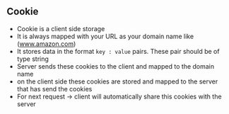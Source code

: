 ## Cookie
* Cookie is a client side storage
* It is always mapped with your URL as  your domain name like (www.amazon.com)
* It stores data in the format `key : value` pairs. These pair should be of type string
* Server sends these cookies to the client and mapped to the domain name
* on the client side these cookies are stored and mapped to the server that has send the cookies
* For next request -> client will automatically share this cookies with the server